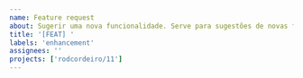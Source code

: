 ```yaml
---
name: Feature request
about: Sugerir uma nova funcionalidade. Serve para sugestões de novas funcionalidades que ainda devem ser discutidas sobre o valor agregado
title: '[FEAT] '
labels: 'enhancement'
assignees: ''
projects: ['rodcordeiro/11']
---
```


<!--
 Dê maiores detalhes sobre sua solicitação, o que ela deve fazer ou sugestões de melhorias
-->
